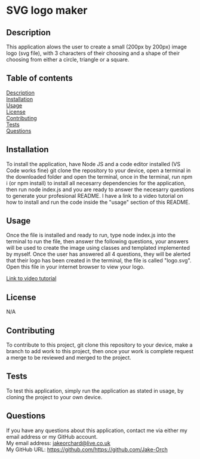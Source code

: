 # SVG logo maker   
 
## Description  
This application alows the user to create a small (200px by 200px) image logo (svg file), with 3 characters of their choosing and a shape of their choosing from either a circle, triangle or a square.   
## Table of contents
[Description](#description)  
[Installation](#installation)  
[Usage](#usage)  
[License](#license)  
[Contributing](#contributing)  
[Tests](#tests)  
[Questions](#questions)  
## Installation  
To install the application, have Node JS and a code editor installed (VS Code works fine) git clone the repository to your device, open a terminal in the downloaded folder and open the terminal, once in the terminal, run npm i (or npm install) to install all necesarry dependencies for the application, then run node index.js and you are ready to answer the necesarry questions to generate your profesional README. I have a link to a video tutorial on how to install and run the code inside the "usage" section of this README.    
## Usage  
Once the file is installed and ready to run, type node index.js into the terminal to run the file, then answer the following questions, your answers will be used to create the image using classes and templated implemented by myself. Once the user has answered all 4 questions, they will be alerted that their logo has been created in the terminal, the file is called "logo.svg". Open this file in your internet browser to view your logo.

[Link to video tutorial](https://drive.google.com/file/d/1VzCtUAHBfvrWTuCh4fesSimN_JmMj3ts/view?usp=share_link)
## License  
N/A
## Contributing  
To contribute to this project, git clone this repository to your device, make a branch to add work to this project, then once your work is complete request a merge to be reviewed and merged to the project.
## Tests  
To test this application, simply run the application as stated in usage, by cloning the project to your own device.   
## Questions  
If you have any questions about this application, contact me via either my email address or my GitHub account.    
My email address: jakeorchard@live.co.uk  
My GitHub URL: https://github.com/https://github.com/Jake-Orch